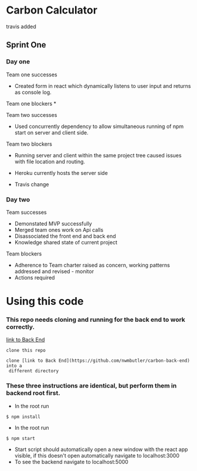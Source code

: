 # Carbon Calculator
travis added

## Sprint One
### Day one
Team one successes
* Created form in react which dynamically listens to user input and returns as console log.

Team one blockers
*

Team two successes
* Used concurrently dependency to allow simultaneous running of npm start on server and client side.

Team two blockers
* Running server and client within the same project tree caused issues with file location and routing.
* Heroku currently hosts the server side

* Travis change

### Day two

Team successes
* Demonstated MVP successfully
* Merged team ones work on Api calls   
* Disassociated the front end and back end
* Knowledge shared state of current project

Team blockers
* Adherence to Team charter raised as concern, working patterns addressed and revised - monitor
* Actions required

# Using this code
### This repo needs cloning and running for the back end to work correctly.
[link to Back End](https://github.com/nwmbutler/carbon-back-end)

```
clone this repo
```
```
clone [link to Back End](https://github.com/nwmbutler/carbon-back-end) into a
 different directory
 ```
### These three instructions are identical, but perform them in backend root first.

* In the root run
```
$ npm install
```
* In the root run
```
$ npm start
```
* Start script should automatically open a new window with the react app visible,
if this doesn't open automatically navigate to localhost:3000
* To see the backend navigate to localhost:5000
